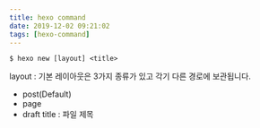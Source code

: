 ```yaml
---
title: hexo command
date: 2019-12-02 09:21:02
tags: [hexo-command]
---
```


```
$ hexo new [layout] <title>
```

layout : 기본 레이아웃은 3가지 종류가 있고 각기 다른 경로에 보관됩니다.
 - post(Default)
 - page
 - draft
title : 파일 제목

